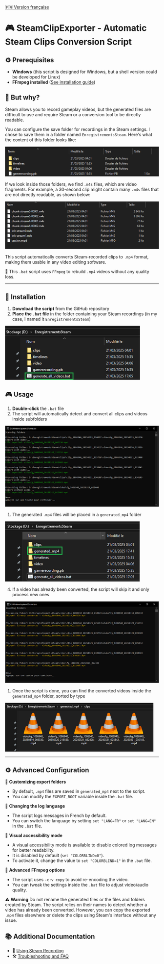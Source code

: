 [🇫🇷 Version française](README.md)

# 🎮 SteamClipExporter - Automatic Steam Clips Conversion Script

## ⚙️ Prerequisites
- **Windows** (this script is designed for Windows, but a shell version could be developed for Linux)
- **FFmpeg installed** ([See installation guide](docs/installation_ffmpeg_EN.md))

## 📌 But why?
Steam allows you to record gameplay videos, but the generated files are difficult to use and require Steam or a conversion tool to be directly readable.

You can configure the save folder for recordings in the Steam settings. I chose to save them in a folder named `EnregistrementsSteam`. Here's what the content of this folder looks like:

![](./images/enregistrementssteam_base.png)

If we look inside those folders, we find `.m4s` files, which are video fragments. For example, a 30-second clip might contain many `.m4s` files that are not directly readable, as shown below:

![](./images/exemple_contenu_dossier.png)

This script automatically converts Steam-recorded clips to `.mp4` format, making them usable in any video editing software.

🔹 This `.bat` script uses `FFmpeg` to rebuild `.mp4` videos without any quality loss.

---

## 📅 Installation
1. **Download the script** from the GitHub repository
2. **Place the `.bat` file** in the folder containing your Steam recordings (in my case, I named it `EnregistrementsSteam`)

![](./images/enregistrementssteam_avec_bat.png)

## 🎮 Usage

1. **Double-click** the `.bat` file
2. The script will automatically detect and convert all clips and videos inside subfolders

![](./images/execution_script_EN.png)

1. The generated `.mp4` files will be placed in a `generated_mp4` folder

![](./images/generated_mp4.png)

4. If a video has already been converted, the script will skip it and only process new ones

![](./images/clip_deja_converti_EN.png)

1. Once the script is done, you can find the converted videos inside the `generated_mp4` folder, sorted by type

![](./images/fichiers_generes.png)

---

## ⚙️ Advanced Configuration
🔹 **Customizing export folders**
   - By default, `.mp4` files are saved in `generated_mp4` next to the script.
   - You can modify the `EXPORT_ROOT` variable inside the `.bat` file.

🔹 **Changing the log language**
   - The script logs messages in French by default.
   - You can switch the language by setting `set "LANG=FR"` or `set "LANG=EN"` in the `.bat` file.

🔹 **Visual accessibility mode**
   - A visual accessibility mode is available to disable colored log messages for better readability.
   - It is disabled by default (`set "COLORBLIND=0"`).
   - To activate it, change the value to `set "COLORBLIND=1"` in the `.bat` file.

🔹 **Advanced FFmpeg options**
   - The script uses `-c:v copy` to avoid re-encoding the video.
   - You can tweak the settings inside the `.bat` file to adjust video/audio quality.

⚠️ **Warning** Do not rename the generated files or the files and folders created by Steam.
The script relies on their names to detect whether a video has already been converted.
However, you can copy the exported `.mp4` files elsewhere or delete the clips using Steam's interface without any issue.

## 📚 Additional Documentation
- 🎥 [Using Steam Recording](docs/steam_recording_EN.md)
- 🛠 [Troubleshooting and FAQ](docs/troubleshooting_EN.md)


